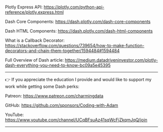 Plotly Express API: https://plotly.com/python-api-reference/plotly.express.html

Dash Core Components: https://dash.plotly.com/dash-core-components

Dash HTML Components: https://dash.plotly.com/dash-html-components

What is a Callback Decorator: https://stackoverflow.com/questions/739654/how-to-make-function-decorators-and-chain-them-together/1594484#1594484

Full Overview of Dash article: https://medium.datadriveninvestor.com/plotly-dash-everything-you-need-to-know-bc09a5e45395

******************************************************************************
👉 If you appreciate the education I provide and would like to support my work while getting some Dash perks: 

Patreon: https://www.patreon.com/charmingdata

GitHub: https://github.com/sponsors/Coding-with-Adam

YouTube: https://www.youtube.com/channel/UCqBFsuAz41sqWcFjZkqmJqQ/join
******************************************************************************
